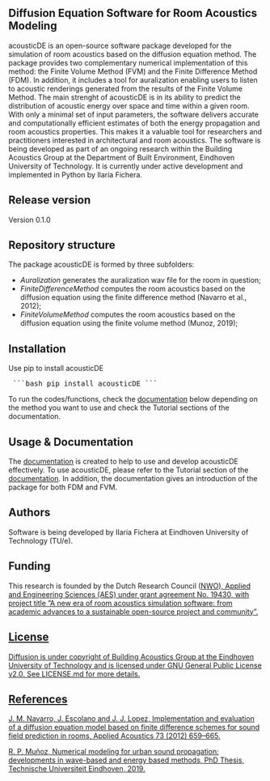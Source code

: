 ## Diffusion Equation Software for Room Acoustics Modeling
acousticDE is an open-source software package developed for the simulation of room acoustics based on the diffusion equation method. The package provides two complementary numerical implementation of this method: the Finite Volume Method (FVM) and the Finite Difference Method (FDM). In addition, it includes a tool for auralization enabling users to listen to acoustic renderings generated from the results of the Finite Volume Method. The main strenght of acousticDE is in its ability to predict the distribution of acoustic energy over space and time within a given room. With only a minimal set of input parameters, the software delivers accurate and computationally efficient estimates of both the energy propagation and room acoustics properties. This makes it a valuable tool for researchers and practitioners interested in architectural and room acoustics. The software is being developed as part of an ongoing research within the Building Acoustics Group at the Department of Built Environment, Eindhoven University of Technology. It is currently under active development and implemented in Python by Ilaria Fichera. 

## Release version
Version 0.1.0

## Repository structure
The package acousticDE is formed by three subfolders: 
+ _Auralization_ generates the auralization wav file for the room in question;
+ _FiniteDifferenceMethod_ computes the room acoustics based on the diffusion equation using the finite difference method (Navarro et al., 2012);
+ _FiniteVolumeMethod_ computes the room acoustics based on the diffusion equation using the finite volume method (Munoz, 2019);

## Installation
Use pip to install acousticDE

<pre> ```bash pip install acousticDE ``` </pre>

To run the codes/functions, check the [documentation](https://building-acoustics-tu-eindhoven.github.io/Diffusion/) below depending on the method you want to use and check the Tutorial sections of the documentation.

## Usage & Documentation
The [documentation](https://building-acoustics-tu-eindhoven.github.io/Diffusion/) is created to help to use and develop acousticDE effectively. To use acousticDE, please refer to the Tutorial section of the [documentation](https://building-acoustics-tu-eindhoven.github.io/Diffusion/). In addition, the documentation gives an introduction of the package for both FDM and FVM.

## Authors
Software is being developed by Ilaria Fichera at Eindhoven University of Technology (TU/e). 

## Funding
This research is founded by the Dutch Research Council (<u>[NWO](https://www.nwo.nl/projecten/19430)), Applied and Engineering Sciences (AES) under grant agreement No. 19430, with project title ”A new era of room acoustics simulation software: from academic advances to a sustainable open-source project and community”.

## License
Diffusion is under copyright of Building Acoustics Group at the Eindhoven University of Technology and is licensed under GNU General Public License v2.0. See LICENSE.md for more details.

## References
J. M. Navarro, J. Escolano and J. J. Lopez, Implementation and evaluation of a diffusion equation model based on finite difference schemes for sound field prediction in rooms, Applied Acoustics 73 (2012) 659–665.

R. P. Muñoz, Numerical modeling for urban sound propagation: developments in wave-based and energy based methods, PhD Thesis, Technische Universiteit Eindhoven, 2019.
